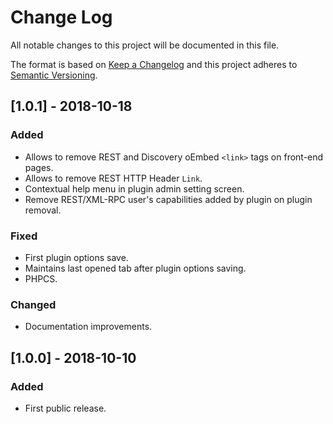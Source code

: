 # Change Log
All notable changes to this project will be documented in this file.

The format is based on [Keep a Changelog](http://keepachangelog.com/)
and this project adheres to [Semantic Versioning](http://semver.org/).

## [1.0.1] - 2018-10-18
### Added
 - Allows to remove REST and Discovery oEmbed `<link>` tags on front-end pages.
 - Allows to remove REST HTTP Header `Link`.
 - Contextual help menu in plugin admin setting screen.
 - Remove REST/XML-RPC user's capabilities added by plugin on plugin removal.

### Fixed
 - First plugin options save.
 - Maintains last opened tab after plugin options saving.
 - PHPCS.

### Changed
 - Documentation improvements.

## [1.0.0] - 2018-10-10
### Added
 - First public release.
